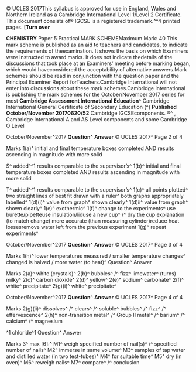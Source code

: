 © UCLES 2017This syllabus is approved for use in England, Wales and Northern Ireland as a Cambridge International Level 1/Level 2 Certificate. This document consists of® IGCSE is a registered trademark.^^4 printed pages. **[Turn over** 

**CHEMISTRY** Paper 5 Practical MARK SCHEMEMaximum Mark: 40 This mark scheme is published as an aid to teachers and candidates, to indicate the requirements of theexamination. It shows the basis on which Examiners were instructed to award marks. It does not indicate thedetails of the discussions that took place at an Examiners’ meeting before marking began, which would haveconsidered the acceptability of alternative answers.Mark schemes should be read in conjunction with the question paper and the Principal Examiner Report forTeachers.Cambridge International will not enter into discussions about these mark schemes.Cambridge International is publishing the mark schemes for the October/November 2017 series for most **Cambridge Assessment International Education**^ Cambridge International General Certificate of Secondary Education (^) **Published October/November 20170620/52** Cambridge IGCSEcomponents. ®^ , Cambridge International A and AS Level components and some Cambridge O Level 


October/November^2017 **Question**^ **Answer** © UCLES 2017^ Page 2 of 4 

 Marks 1(a)^ initial and final temperature boxes completed AND results ascending in magnitude with more solid 

 S^ added^^1 results comparable to the supervisor’s^ 1(b)^ initial and final temperature boxes completed AND results ascending in magnitude with more solid 

 T^ added^^1 results comparable to the supervisor’s^ 1(c)^ all points plotted^ two straight lines of best fit drawn with a ruler^ both graphs appropriately labelled^ 1(d)(i)^ value from graph^ shown clearly^ 1(d)ii^ value from graph^ shown clearly^ 1(e)^ exothermic^ 1(f)^ change to the experiments^ use burette/pipetteuse insulation/liduse a new cup^ /^ dry the cup explanation (to match change) more accurate (than measuring cylinder)reduce heat lossesremove water left from the previous experiment 1(g)^ repeat experiments^ 


October/November^2017 **Question**^ **Answer** © UCLES 2017^ Page 3 of 4 

 Marks 1(h)^ lower temperatures measured / smaller temperature changes^ changed is halved / more water (to heat)^ Question^ Answer 

 Marks 2(a)^ white (crystals)^ 2(b)^ bubbles^ /^ fizz^ limewater^ (turns) milky^ 2(c)^ carbon dioxide^ 2(d)^ yellow^ 2(e)^ sodium^ carbonate^ 2(f)^ white^ precipitate^ 2(g)(i)^ white^ precipitate^ 


October/November^2017 **Question**^ **Answer** © UCLES 2017^ Page 4 of 4 

 Marks 2(g)(ii)^ dissolves^ /^ clears^ /^ soluble^ bubbles^ /^ fizz^ /^ effervescence^ 2(h)^ non-transition metal^ /^ Group II metal^ /^ barium^ /^ calcium^ /^ magnesium 

 ^1 chloride^1 Question^ Answer 

 Marks 3^ max [6]:^ M1^ weigh specified number of nail(s)^ /^ specified number of nails^ M2^ immerse in same volume^ M3^ samples of tap water and distilled water (in two test-tubes)^ M4^ for suitable time^ M5^ dry (in oven)^ M6^ reweigh nails^ M7^ compare^ /^ conclusion 


